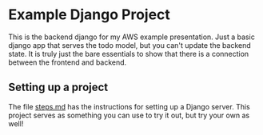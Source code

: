 # Example Django Project

This is the backend django for my AWS example presentation. Just a basic django app that serves the todo model, but you can't update the backend state. It is truly just the bare essentials to show that there is a connection between the frontend and backend.

## Setting up a project

The file [steps.md](steps.md) has the instructions for setting up a Django server. This project serves as something you can use to try it out, but try your own as well!
